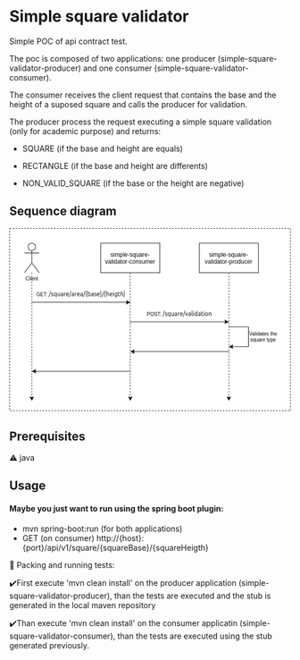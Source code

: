 # Simple square validator
Simple POC of api contract test.
<p>The poc is composed of two applications: one producer (simple-square-validator-producer) and one consumer (simple-square-validator-consumer). </p>
<p>The consumer receives the client request that contains the base and the height of a suposed square and calls the producer for validation. </p>
<p>The producer process the request executing a simple square validation (only for academic purpose) and returns:</p>

- SQUARE (if the base and height are equals)

- RECTANGLE (if the base and height are differents)

- NON_VALID_SQUARE (if the base or the height are negative)


## Sequence diagram
<p align="center">
  <img src="./sequence.drawio.png"/>
</p>

## Prerequisites
:warning: java

## Usage
#### Maybe you just want to run using the spring boot plugin:

- mvn spring-boot:run (for both applications)
- GET (on consumer) http://{host}:{port}/api/v1/square/{squareBase}/{squareHeigth}

:memo: Packing and running tests:

✔️First execute 'mvn clean install' on the producer application (simple-square-validator-producer), than the tests are executed and the stub is generated in the local maven repository

✔️Than execute 'mvn clean install' on the consumer applicatin (simple-square-validator-consumer), than the tests are executed using the stub generated previously.